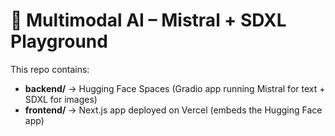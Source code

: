 # 🧠 Multimodal AI – Mistral + SDXL Playground

This repo contains:
- **backend/** → Hugging Face Spaces (Gradio app running Mistral for text + SDXL for images)
- **frontend/** → Next.js app deployed on Vercel (embeds the Hugging Face app)


